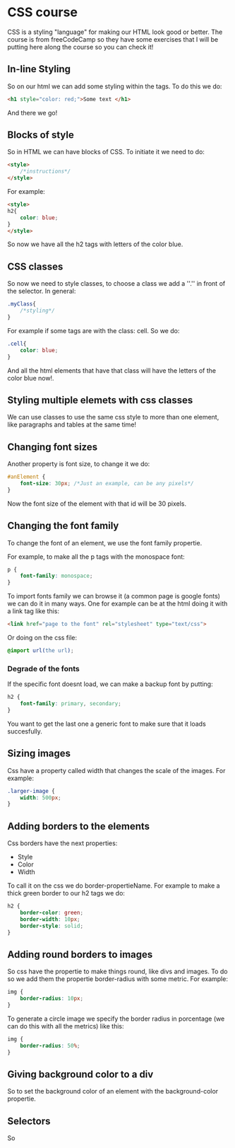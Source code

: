 # CSS course
CSS is a styling "language" for making our HTML look good or better. The course is from freeCodeCamp so they have some exercises that I will be putting here along the course so you can check it!

## In-line Styling
So on our html we can add some styling within the tags. To do this we do:
```html
<h1 style="color: red;">Some text </h1>

```
And there we go!

## Blocks of style
So in HTML we can have blocks of CSS. To initiate it we need to do:
```html
<style>
    /*instructions*/
</style>
```
For example:
```html
<style>
h2{
    color: blue;
}
</style>
```
So now we have all the h2 tags with letters of the color blue.
## CSS classes
So now we need to style classes, to choose a class we add a ''.'' in front of the selector. In general:
```css
.myClass{
    /*styling*/
}
```
For example if some tags are with the class: cell.
So we do:
```css
.cell{
    color: blue;
}
```
And all the html elements that have that class will have the letters of the color blue now!.

## Styling multiple elemets with css classes
We can use classes to use the same css style to more than one element, like paragraphs and tables at the same time!

## Changing font sizes
Another property is font size, to change it we do:
```css
#anElement {
    font-size: 30px; /*Just an example, can be any pixels*/
}
```
Now the font size of the element with that id will be 30 pixels.

## Changing the font family
To change the font of an element, we use the font family propertie. 

For example, to make all the p tags with the monospace font:
```css
p {
    font-family: monospace;
}
```

To import fonts family we can browse it (a common page is google fonts) we can do it in many ways. One for example can be at the html doing it with a link tag like this:
```html
<link href="page to the font" rel="stylesheet" type="text/css">
```
Or doing on the css file:
```css
@import url(the url);
```


### Degrade of the fonts
If the specific font doesnt load, we can make a backup font by putting:
```css 
h2 {
    font-family: primary, secondary;
}
```
You want to get the last one a generic font to make sure that it loads succesfully.

## Sizing images
Css have a property called width that changes the scale of the images. For example:
```css
.larger-image {
    width: 500px;
}
```

## Adding borders to the elements
Css borders have the next properties:
- Style
- Color
- Width

To call it on the css we do border-propertieName. For example to make a thick green border to our h2 tags we do:
```css
h2 {
    border-color: green;
    border-width: 10px;
    border-style: solid;
}
```

## Adding round borders to images
So css have the propertie to make things round, like divs and images. To do so we add them the propertie border-radius with some metric.
For example:
```css
img {
    border-radius: 10px;
}
```
To generate a circle image we specify the border radius in porcentage (we can do this with all the metrics) like this:
```css 
img {
    border-radius: 50%;
}
```

## Giving background color to a div
So to set the background color of an element with the background-color propertie.

## Selectors
So 